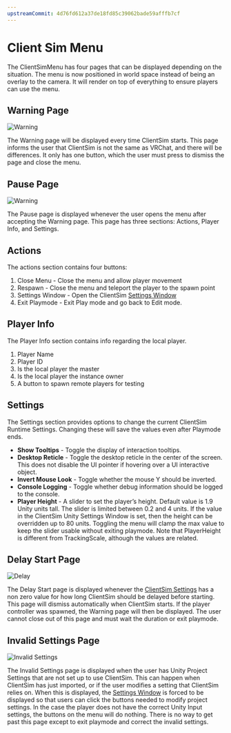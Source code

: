```yaml
---
upstreamCommit: 4d76fd612a37de18fd85c39062bade59afffb7cf
---
```


# Client Sim Menu

The ClientSimMenu has four pages that can be displayed depending on the situation. The menu is now positioned in world space instead of being an overlay to the camera. It will render on top of everything to ensure players can use the menu.

## Warning Page

![Warning](/clientsim.docs.vrchat.com/images/warning.png)

The Warning page will be displayed every time ClientSim starts. This page informs the user that ClientSim is not the same as VRChat, and there will be differences. It only has one button, which the user must press to dismiss the page and close the menu.

## Pause Page

![Warning](/clientsim.docs.vrchat.com/images/pause.png)

The Pause page is displayed whenever the user opens the menu after accepting the Warning page. This page has three sections: Actions, Player Info, and Settings.

## Actions

The actions section contains four buttons:
1. Close Menu - Close the menu and allow player movement
2. Respawn - Close the menu and teleport the player to the spawn point
3. Settings Window - Open the ClientSim [Settings Window](../editor/settings-window.md)
4. Exit Playmode - Exit Play mode and go back to Edit mode.

## Player Info

The Player Info section contains info regarding the local player.
1. Player Name
2. Player ID
3. Is the local player the master
4. Is the local player the instance owner
5. A button to spawn remote players for testing

## Settings

The Settings section provides options to change the current ClientSim Runtime Settings. Changing these will save the values even after Playmode ends.
* **Show Tooltips** - Toggle the display of interaction tooltips.
* **Desktop Reticle** - Toggle the desktop reticle in the center of the screen. This does not disable the UI pointer if hovering over a UI interactive object.
* **Invert Mouse Look** - Toggle whether the mouse Y should be inverted.
* **Console Logging** - Toggle whether debug information should be logged to the console.
* **Player Height** - A slider to set the player’s height. Default value is 1.9 Unity units tall. The slider is limited between 0.2 and 4 units. If the value in the ClientSim Unity Settings Window is set, then the height can be overridden up to 80 units. Toggling the menu will clamp the max value to keep the slider usable without exiting playmode. Note that PlayerHeight is different from TrackingScale, although the values are related.

## Delay Start Page

![Delay](/clientsim.docs.vrchat.com/images/delay.png)

The Delay Start page is displayed whenever the [ClientSim Settings](settings.md) has a non zero value for how long ClientSim should be delayed before starting. This page will dismiss automatically when ClientSim starts. If the player controller was spawned, the Warning page will then be displayed. The user cannot close out of this page and must wait the duration or exit playmode.

## Invalid Settings Page

![Invalid Settings](/clientsim.docs.vrchat.com/images/invalid-settings.png)

The Invalid Settings page is displayed when the user has Unity Project Settings that are not set up to use ClientSim. This can happen when ClientSim has just imported, or if the user modifies a setting that ClientSim relies on. When this is displayed, the [Settings Window](../editor/settings-window.md) is forced to be displayed so that users can click the buttons needed to modify project settings. In the case the player does not have the correct Unity Input settings, the buttons on the menu will do nothing. There is no way to get past this page except to exit playmode and correct the invalid settings.